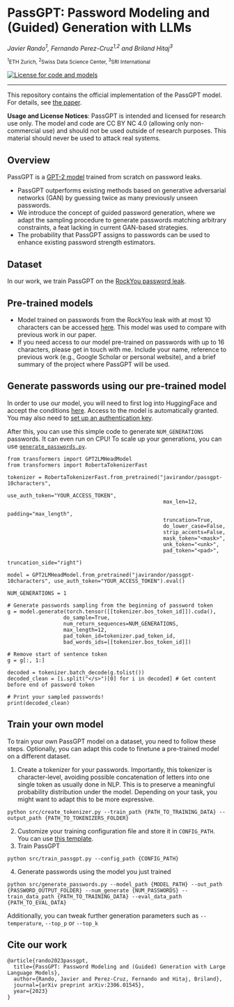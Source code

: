 # PassGPT: Password Modeling and (Guided) Generation with LLMs

_Javier Rando<sup>1</sup>, Fernando Perez-Cruz<sup>1,2</sup> and Briland Hitaj<sup>3</sup>_

<sup><sup>1</sup>ETH Zurich, <sup>2</sup>Swiss Data Science Center, <sup>3</sup>SRI International</sup>

[![License for code and models](https://img.shields.io/badge/Code%20and%20Models%20License-CC%20By%20NC%204.0-yellow)](https://github.com/javirandor/passbert/blob/main/LICENSE)

-----------

This repository contains the official implementation of the PassGPT model. For details, see [the paper](https://arxiv.org/abs/2306.01545).

**Usage and License Notices**: PassGPT is intended and licensed for research use only. The model and code are CC BY NC 4.0 (allowing only non-commercial use) and should not be used outside of research purposes. This material should never be used to attack real systems.

## Overview
PassGPT is a [GPT-2 model](https://huggingface.co/docs/transformers/model_doc/gpt2) trained from scratch on password leaks.
* PassGPT outperforms existing methods based on generative adversarial networks (GAN) by guessing twice as many previously unseen passwords.
* We introduce the concept of guided password generation, where we adapt the sampling procedure to generate passwords matching arbitrary constraints, a feat lacking in current GAN-based strategies. 
* The probability that PassGPT assigns to passwords can be used to enhance existing password strength estimators.

## Dataset
In our work, we train PassGPT on the [RockYou password leak](https://wiki.skullsecurity.org/index.php/Passwords).

## Pre-trained models
* Model trained on passwords from the RockYou leak with at most 10 characters can be accessed [here](https://huggingface.co/javirandor/passgpt-10characters/). This model was used to compare with previous work in our paper.
* If you need access to our model pre-trained on passwords with up to 16 characters, please get in touch with me. Include your name, reference to previous work (e.g., Google Scholar or personal website), and a brief summary of the project where PassGPT will be used.

## Generate passwords using our pre-trained model
In order to use our model, you will need to first log into HuggingFace and accept the conditions [here](https://huggingface.co/javirandor/passgpt-10characters/). Access to the model is automatically granted. You may also need to [set up an authentication key](https://huggingface.co/docs/hub/security-tokens).

After this, you can use this simple code to generate `NUM_GENERATIONS` passwords. It can even run on CPU! To scale up your generations, you can use [`generate_passwords.py`](https://github.com/javirandor/passgpt/blob/main/src/generate_passwords.py).

```
from transformers import GPT2LMHeadModel
from transformers import RobertaTokenizerFast

tokenizer = RobertaTokenizerFast.from_pretrained("javirandor/passgpt-10characters",
                                                  use_auth_token="YOUR_ACCESS_TOKEN",
                                                  max_len=12,
                                                  padding="max_length", 
                                                  truncation=True,
                                                  do_lower_case=False,
                                                  strip_accents=False,
                                                  mask_token="<mask>",
                                                  unk_token="<unk>",
                                                  pad_token="<pad>",
                                                  truncation_side="right")

model = GPT2LMHeadModel.from_pretrained("javirandor/passgpt-10characters", use_auth_token="YOUR_ACCESS_TOKEN").eval()

NUM_GENERATIONS = 1

# Generate passwords sampling from the beginning of password token
g = model.generate(torch.tensor([[tokenizer.bos_token_id]]).cuda(),
                  do_sample=True,
                  num_return_sequences=NUM_GENERATIONS,
                  max_length=12,
                  pad_token_id=tokenizer.pad_token_id,
                  bad_words_ids=[[tokenizer.bos_token_id]])

# Remove start of sentence token
g = g[:, 1:]

decoded = tokenizer.batch_decode(g.tolist())
decoded_clean = [i.split("</s>")[0] for i in decoded] # Get content before end of password token

# Print your sampled passwords!
print(decoded_clean)
```

## Train your own model

To train your own PassGPT model on a dataset, you need to follow these steps. Optionally, you can adapt this code to finetune a pre-trained model on a different dataset.

1. Create a tokenizer for your passwords. Importantly, this tokenizer is character-level, avoiding possible concatenation of letters into one single token as usually done in NLP. This is to preserve a meaningful probability distribution under the model. Depending on your task, you might want to adapt this to be more expressive.
```
python src/create_tokenizer.py --train_path {PATH_TO_TRAINING_DATA} --output_path {PATH_TO_TOKENIZERS_FOLDER}
```
2. Customize your training configuration file and store it in `CONFIG_PATH`. You can use [this template](https://github.com/javirandor/passbert/blob/main/configs/passgpt-16chars.yaml).
3. Train PassGPT
```
python src/train_passgpt.py --config_path {CONFIG_PATH}
```
4. Generate passwords using the model you just trained
```
python src/generate_passwords.py --model_path {MODEL_PATH} --out_path {PASSWORD_OUTPUT_FOLDER} --num_generate {NUM_PASSWORDS} --train_data_path {PATH_TO_TRAINING_DATA} --eval_data_path {PATH_TO_EVAL_DATA}
```
Additionally, you can tweak further generation parameters such as `--temperature`, `--top_p` or `--top_k`

## Cite our work
```
@article{rando2023passgpt,
  title={PassGPT: Password Modeling and (Guided) Generation with Large Language Models},
  author={Rando, Javier and Perez-Cruz, Fernando and Hitaj, Briland},
  journal={arXiv preprint arXiv:2306.01545},
  year={2023}
}
```
